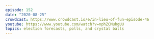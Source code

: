 ```yaml
---
episode: 152
date: "2020-08-25"
crowdcast: https://www.crowdcast.io/e/in-lieu-of-fun-episode-46
youtube: https://www.youtube.com/watch?v=nphZCMuhgUU
topics: election forecasts, polls, and crystal balls
---
```

